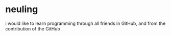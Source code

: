# neuling
i would like to learn programming through all friends in GitHub, and from the contribution of the GitHub
